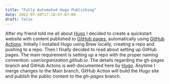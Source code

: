 ```yaml
---
title: "Fully Automated Hugo Publishing"
date: 2022-07-30T17:18:57-07:00
draft: false
---
```


After my friend told me all about [Hugo](https://gohugo.io/) I decided to create a quickstart website with content published to [GitHub pages](https://pages.github.com/), automatically using [GitHub Actions](https://github.com/features/actions). Initially I installed Hugo using Brew locally, creating a repo and pushing to a repo. Then I finally decided to read about setting up GitHub pages. The main requirement is setting up a repo with the proper naming convention: *user/organization.github.io*. The details regarding the gh-pages branch and GitHub Actons is well-documented here by [Hugo](https://gohugo.io/hosting-and-deployment/hosting-on-github/). Anytime I merge changes to the Main branch, GitHub Action will build the Hugo site and publish the public content to the *gh-pages* branch.

 
